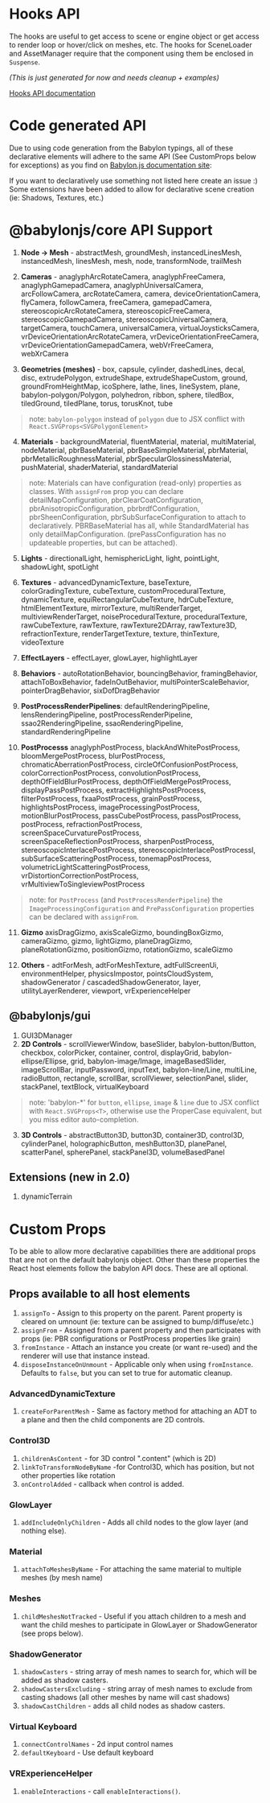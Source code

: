 # Hooks API
The hooks are useful to get access to scene or engine object or get access to render loop or hover/click on meshes, etc.  The hooks for SceneLoader and AssetManager require that the component using them be enclosed in `Suspense`.

*(This is just generated for now and needs cleanup + examples)*

[Hooks API documentation](hooks/modules.md)

# Code generated API
Due to using code generation from the Babylon typings, all of these declarative elements will adhere to the same API (See CustomProps below for exceptions) as you find on [Babylon.js documentation site](https://doc.babylonjs.com/):

If you want to declaratively use something not listed here create an issue :)  Some extensions have been added to allow for declarative scene creation (ie: Shadows, Textures, etc.)

# @babylonjs/core API Support
1. **Node -> Mesh** - abstractMesh, groundMesh, instancedLinesMesh, instancedMesh, linesMesh, mesh, node, transformNode, trailMesh

2. **Cameras** - anaglyphArcRotateCamera, anaglyphFreeCamera, anaglyphGamepadCamera, anaglyphUniversalCamera, arcFollowCamera, arcRotateCamera, camera, deviceOrientationCamera, flyCamera, followCamera, freeCamera, gamepadCamera, stereoscopicArcRotateCamera, stereoscopicFreeCamera, stereoscopicGamepadCamera, stereoscopicUniversalCamera, targetCamera, touchCamera, universalCamera, virtualJoysticksCamera, vrDeviceOrientationArcRotateCamera, vrDeviceOrientationFreeCamera, vrDeviceOrientationGamepadCamera, webVrFreeCamera, webXrCamera

3. **Geometries (meshes)** - box, capsule, cylinder, dashedLines, decal, disc, extrudePolygon, extrudeShape, extrudeShapeCustom, ground, groundFromHeightMap, icoSphere, lathe, lines, lineSystem, plane, babylon-polygon/Polygon, polyhedron, ribbon, sphere, tiledBox, tiledGround, tiledPlane, torus, torusKnot, tube
> note: `babylon-polygon` instead of `polygon` due to JSX conflict with `React.SVGProps<SVGPolygonElement>`

4. **Materials** - backgroundMaterial, fluentMaterial, material, multiMaterial, nodeMaterial, pbrBaseMaterial, pbrBaseSimpleMaterial, pbrMaterial, pbrMetallicRoughnessMaterial, pbrSpecularGlossinessMaterial, pushMaterial, shaderMaterial, standardMaterial

> note: Materials can have configuration (read-only) properties as classes.  With `assignFrom` prop you can declare detailMapConfiguration, pbrClearCoatConfiguration, pbrAnisotropicConfiguration, pbrbrdfConfiguration, pbrSheenConfiguration, pbrSubSurfaceConfiguration to attach to declaratively.  PBRBaseMaterial has all, while StandardMaterial has only detailMapConfiguration. (prePassConfiguration has no updateable properties, but can be attached).

5. **Lights** - directionalLight, hemisphericLight, light, pointLight, shadowLight, spotLight

6. **Textures** - advancedDynamicTexture, baseTexture, colorGradingTexture, cubeTexture, customProceduralTexture, dynamicTexture, equiRectangularCubeTexture, hdrCubeTexture, htmlElementTexture, mirrorTexture, multiRenderTarget, multiviewRenderTarget, noiseProceduralTexture, proceduralTexture, rawCubeTexture, rawTexture, rawTexture2DArray, rawTexture3D, refractionTexture, renderTargetTexture, texture, thinTexture, videoTexture

7. **EffectLayers** - effectLayer, glowLayer, highlightLayer

8. **Behaviors** - autoRotationBehavior, bouncingBehavior, framingBehavior, attachToBoxBehavior, fadeInOutBehavior, multiPointerScaleBehavior, pointerDragBehavior, sixDofDragBehavior

9. **PostProcessRenderPipelines**: defaultRenderingPipeline, lensRenderingPipeline, postProcessRenderPipeline, ssao2RenderingPipeline, ssaoRenderingPipeline, standardRenderingPipeline

10. **PostProcesss** anaglyphPostProcess, blackAndWhitePostProcess, bloomMergePostProcess, blurPostProcess, chromaticAberrationPostProcess, circleOfConfusionPostProcess, colorCorrectionPostProcess, convolutionPostProcess, depthOfFieldBlurPostProcess, depthOfFieldMergePostProcess, displayPassPostProcess, extractHighlightsPostProcess, filterPostProcess, fxaaPostProcess, grainPostProcess, highlightsPostProcess, imageProcessingPostProcess, motionBlurPostProcess, passCubePostProcess, passPostProcess, postProcess, refractionPostProcess, screenSpaceCurvaturePostProcess, screenSpaceReflectionPostProcess, sharpenPostProcess, stereoscopicInterlacePostProcess, stereoscopicInterlacePostProcessI, subSurfaceScatteringPostProcess, tonemapPostProcess, volumetricLightScatteringPostProcess, vrDistortionCorrectionPostProcess, vrMultiviewToSingleviewPostProcess
> note: for `PostProcess` (and `PostProcessRenderPipeline`) the `ImageProcessingConfiguration` and `PrePassConfiguration` properties can be declared with `assignFrom`.

11. **Gizmo** axisDragGizmo, axisScaleGizmo, boundingBoxGizmo, cameraGizmo, gizmo, lightGizmo, planeDragGizmo, planeRotationGizmo, positionGizmo, rotationGizmo, scaleGizmo

12. **Others** - adtForMesh, adtForMeshTexture, adtFullScreenUi, environmentHelper, physicsImpostor, pointsCloudSystem, shadowGenerator / cascadedShadowGenerator, layer, utilityLayerRenderer, viewport, vrExperienceHelper

## @babylonjs/gui
1. GUI3DManager
2. **2D Controls** - scrollViewerWindow, baseSlider, babylon-button/Button, checkbox, colorPicker, container, control, displayGrid, babylon-ellipse/Ellipse, grid, babylon-image/Image, imageBasedSlider, imageScrollBar, inputPassword, inputText, babylon-line/Line, multiLine, radioButton, rectangle, scrollBar, scrollViewer, selectionPanel, slider, stackPanel, textBlock, virtualKeyboard
> note: 'babylon-*' for `button`, `ellipse`, `image` & `line` due to JSX conflict with `React.SVGProps<T>`, otherwise use the ProperCase equivalent, but you miss editor auto-completion.

3. **3D Controls** -  abstractButton3D, button3D, container3D, control3D, cylinderPanel, holographicButton, meshButton3D, planePanel, scatterPanel, spherePanel, stackPanel3D, volumeBasedPanel

## Extensions (new in 2.0)
1. dynamicTerrain

# Custom Props
To be able to allow more declarative capabilities there are additional props that are not on the default babylonjs object.  Other than these properties the React host elements follow the babylon API docs.  These are all optional.

## Props available to all host elements
1. `assignTo` - Assign to this property on the parent.  Parent property is cleared on umnount (ie: texture can be assigned to bump/diffuse/etc.)
2. `assignFrom` - Assigned from a parent property and then participates with props (ie: PBR configurations or PostProcess properties like grain)
3. `fromInstance` - Attach an instance you create (or want re-used) and the renderer will use that instance instead.
4. `disposeInstanceOnUnmount` - Applicable only when using `fromInstance`.  Defaults to `false`, but you can set to true for automatic cleanup.

### AdvancedDynamicTexture
1. `createForParentMesh` - Same as factory method for attaching an ADT to a plane and then the child components are 2D controls.

### Control3D
1. `childrenAsContent` - for 3D control ".content" (which is 2D)
2. `linkToTransformNodeByName` -for Control3D, which has position, but not other properties like rotation
3. `onControlAdded` - callback when control is added.

### GlowLayer
1. `addIncludeOnlyChildren` - Adds all child nodes to the glow layer (and nothing else).

### Material
1. `attachToMeshesByName` - For attaching the same material to multiple meshes (by mesh name)

### Meshes
1. `childMeshesNotTracked` - Useful if you attach children to a mesh and want the child meshes to participate in GlowLayer or ShadowGenerator (see props below).

### ShadowGenerator
1. `shadowCasters` - string array of mesh names to search for, which will be added as shadow casters.
2. `shadowCastersExcluding` - string array of mesh names to exclude from casting shadows (all other meshes by name will cast shadows)
3. `shadowCastChildren` - adds all child nodes as shadow casters.

### Virtual Keyboard
1. `connectControlNames` - 2d input control names
2. `defaultKeyboard` - Use default keyboard

### VRExperienceHelper
1. `enableInteractions` - call `enableInteractions()`.

